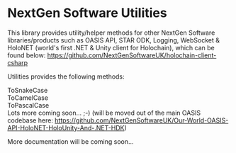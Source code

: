 ﻿# NextGen Software Utilities

This library provides utility/helper methods for other NextGen Software libraries/products such as OASIS API, STAR ODK, Logging, WebSocket & HoloNET (world's first .NET & Unity client for Holochain), which can be found below:
https://github.com/NextGenSoftwareUK/holochain-client-csharp

Utilities provides the following methods:

ToSnakeCase \
ToCamelCase \
ToPascalCase \
Lots more coming soon... ;-) (will be moved out of the main OASIS codebase here: https://github.com/NextGenSoftwareUK/Our-World-OASIS-API-HoloNET-HoloUnity-And-.NET-HDK)

More documentation will be coming soon...